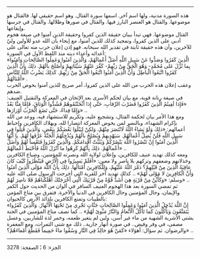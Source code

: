 ------------------------------------------------------------------------

هذه السورة مدنية، ولها اسم آخر. اسمها سورة القتال. وهو اسم حقيقي لها.
فالقتال هو موضوعها. والقتال هو العنصر البارز فيها. والقتال في صورها
وظلالها. والقتال في جرسها وإيقاعها.  
القتال موضوعها. فهي تبدأ ببيان حقيقة الذين كفروا وحقيقة الذين آمنوا في
صيغة هجوم أدبي على الذين كفروا، وتمجيد كذلك للذين آمنوا، مع إيحاء بأن
الله عدو للأولين وليّ للآخرين، وأن هذه حقيقة ثابتة في تقدير الله سبحانه.
فهو إذن إعلان حرب منه تعالى على أعدائه وأعداء دينه منذ اللفظ الأول في
السورة:  
«الَّذِينَ كَفَرُوا وَصَدُّوا عَنْ سَبِيلِ اللَّهِ أَضَلَّ أَعْمالَهُمْ، وَالَّذِينَ آمَنُوا وَعَمِلُوا
الصَّالِحاتِ وَآمَنُوا بِما نُزِّلَ عَلى مُحَمَّدٍ- وَهُوَ الْحَقُّ مِنْ رَبِّهِمْ- كَفَّرَ عَنْهُمْ سَيِّئاتِهِمْ
وَأَصْلَحَ بالَهُمْ. ذلِكَ بِأَنَّ الَّذِينَ كَفَرُوا اتَّبَعُوا الْباطِلَ وَأَنَّ الَّذِينَ آمَنُوا اتَّبَعُوا
الْحَقَّ مِنْ رَبِّهِمْ. كَذلِكَ يَضْرِبُ اللَّهُ لِلنَّاسِ أَمْثالَهُمْ» .  
وعقب إعلان هذه الحرب من الله على الذين كفروا، أمر صريح للذين آمنوا بخوض
الحرب ضدهم.  
في صيغة رنانة قوية، مع بيان لحكم الأسرى بعد الإثخان في المعركة والتقتيل
العنيف: «فَإِذا لَقِيتُمُ الَّذِينَ كَفَرُوا فَضَرْبَ الرِّقابِ، حَتَّى إِذا أَثْخَنْتُمُوهُمْ فَشُدُّوا
الْوَثاقَ، فَإِمَّا مَنًّا بَعْدُ وَإِمَّا فِداءً، حَتَّى تَضَعَ الْحَرْبُ أَوْزارَها» ..  
ومع هذا الأمر بيان لحكمة القتال، وتشجيع عليه، وتكريم للاستشهاد فيه، ووعد
من الله بإكرام الشهداء، وبالنصر لمن يخوض المعركة انتصارا لله، وبهلاك
الكافرين وإحباط أعمالهم: «ذلِكَ وَلَوْ يَشاءُ اللَّهُ لَانْتَصَرَ مِنْهُمْ، وَلكِنْ لِيَبْلُوَا
بَعْضَكُمْ بِبَعْضٍ، وَالَّذِينَ قُتِلُوا فِي سَبِيلِ اللَّهِ فَلَنْ يُضِلَّ أَعْمالَهُمْ. سَيَهْدِيهِمْ وَيُصْلِحُ
بالَهُمْ وَيُدْخِلُهُمُ الْجَنَّةَ عَرَّفَها لَهُمْ. يا أَيُّهَا الَّذِينَ آمَنُوا إِنْ تَنْصُرُوا اللَّهَ يَنْصُرْكُمْ
وَيُثَبِّتْ أَقْدامَكُمْ. وَالَّذِينَ كَفَرُوا فَتَعْساً لَهُمْ وَأَضَلَّ أَعْمالَهُمْ. ذلِكَ بِأَنَّهُمْ كَرِهُوا ما
أَنْزَلَ اللَّهُ فَأَحْبَطَ أَعْمالَهُمْ» ..  
ومعه كذلك تهديد عنيف للكافرين، وإعلان لولاية الله ونصرته للمؤمنين، وضياع
الكافرين وخذلانهم وضعفهم وتركهم بلا ناصر ولا معين: «أَفَلَمْ يَسِيرُوا فِي الْأَرْضِ
فَيَنْظُرُوا كَيْفَ كانَ عاقِبَةُ الَّذِينَ مِنْ قَبْلِهِمْ؟ دَمَّرَ اللَّهُ عَلَيْهِمْ، وَلِلْكافِرِينَ أَمْثالُها.
ذلِكَ بِأَنَّ اللَّهَ مَوْلَى الَّذِينَ آمَنُوا وَأَنَّ الْكافِرِينَ لا مَوْلى لَهُمْ» .. كذلك تهديد
آخر للقرية التي أخرجت الرسول صلى الله عليه وسلم: «وَكَأَيِّنْ مِنْ قَرْيَةٍ هِيَ أَشَدُّ
قُوَّةً مِنْ قَرْيَتِكَ الَّتِي أَخْرَجَتْكَ أَهْلَكْناهُمْ فَلا ناصِرَ لَهُمْ» ..  
ثم تمضي السورة بعد هذا الهجوم العنيف السافر في ألوان من الحديث حول الكفر
والإيمان، وحال المؤمنين وحال الكافرين في الدنيا والآخرة. فتفرق بين متاع
المؤمن بالطيبات وتمتع الكافرين بلذائذ الأرض كالحيوان:  
«إِنَّ اللَّهَ يُدْخِلُ الَّذِينَ آمَنُوا وَعَمِلُوا الصَّالِحاتِ جَنَّاتٍ تَجْرِي مِنْ تَحْتِهَا الْأَنْهارُ.
وَالَّذِينَ كَفَرُوا يَتَمَتَّعُونَ وَيَأْكُلُونَ كَما تَأْكُلُ الْأَنْعامُ وَالنَّارُ مَثْوىً لَهُمْ» .. كما
تصف متاع المؤمنين في الجنة بشتى الأشربة الشهية من ماء غير آسن، ولبن لم
يتغير طعمه، وخمر لذة للشاربين، وعسل مصفى، في وفر وفيض.. في صورة أنهار
جارية.. ذلك مع شتى الثمرات، ومع المغفرة والرضوان. ثم سؤال: أهؤلاء «كَمَنْ
هُوَ خالِدٌ فِي النَّارِ وَسُقُوا ماءً حَمِيماً فَقَطَّعَ أَمْعاءَهُمْ؟» ..

------------------------------------------------------------------------

الجزء: 6 ¦ الصفحة: 3278
